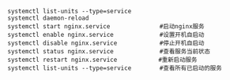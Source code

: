 ﻿```
systemctl list-units --type=service
systemctl daemon-reload
systemctl start nginx.service              #启动nginx服务
systemctl enable nginx.service             #设置开机自启动
systemctl disable nginx.service            #停止开机自启动
systemctl status nginx.service             #查看服务当前状态
systemctl restart nginx.service　          #重新启动服务
systemctl list-units --type=service        #查看所有已启动的服务
```
